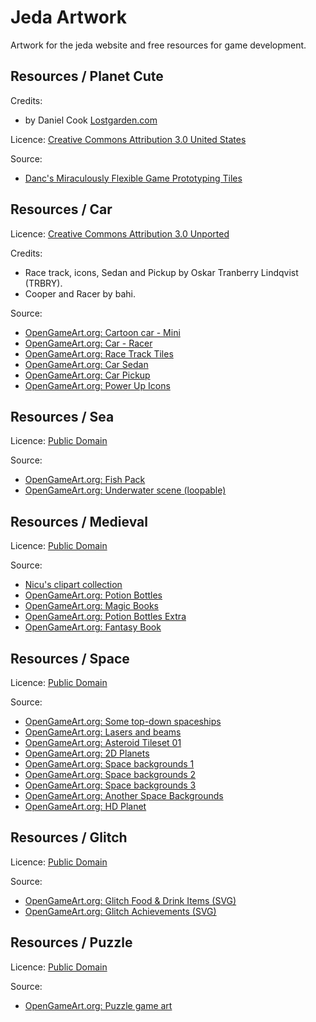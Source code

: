 Jeda Artwork
============

Artwork for the jeda website and free resources for game development.

Resources / Planet Cute
-----------------------

Credits:
* by Daniel Cook [Lostgarden.com](http://Lostgarden.com)

Licence: [Creative Commons Attribution 3.0 United States](http://creativecommons.org/licenses/by/3.0/us/)

Source:
* [Danc's Miraculously Flexible Game Prototyping Tiles](http://www.lostgarden.com/2007/05/dancs-miraculously-flexible-game.html)

Resources / Car
---------------

Licence: [Creative Commons Attribution 3.0 Unported](http://creativecommons.org/licenses/by/3.0/)

Credits: 
* Race track, icons, Sedan and Pickup by Oskar Tranberry Lindqvist (TRBRY).
* Cooper and Racer by bahi. 

Source:
* [OpenGameArt.org: Cartoon car - Mini](http://opengameart.org/content/cartoon-car-mini)
* [OpenGameArt.org: Car - Racer](http://opengameart.org/content/car-racer)
* [OpenGameArt.org: Race Track Tiles](http://opengameart.org/content/race-track-tiles-0)
* [OpenGameArt.org: Car Sedan](http://opengameart.org/content/car-sedan)
* [OpenGameArt.org: Car Pickup](http://opengameart.org/content/car-pickup)
* [OpenGameArt.org: Power Up Icons](http://opengameart.org/content/power-up-icons)

Resources / Sea
---------------

Licence: [Public Domain](http://creativecommons.org/publicdomain/zero/1.0/)

Source:
* [OpenGameArt.org: Fish Pack](http://opengameart.org/content/fish-pack)
* [OpenGameArt.org: Underwater scene (loopable)](http://opengameart.org/content/underwater-scene-loopable)

Resources / Medieval
--------------------

Licence: [Public Domain](http://creativecommons.org/publicdomain/zero/1.0/)

Source:
* [Nicu's clipart collection](http://clipart.nicubunu.ro/?gallery=rpg_map)
* [OpenGameArt.org: Potion Bottles](http://opengameart.org/content/potion-bottles)
* [OpenGameArt.org: Magic Books](http://opengameart.org/content/magic-books)
* [OpenGameArt.org: Potion Bottles Extra](http://opengameart.org/content/potion-bottles-extra)
* [OpenGameArt.org: Fantasy Book](http://opengameart.org/content/fantasy-book)

Resources / Space
-----------------

Licence: [Public Domain](http://creativecommons.org/publicdomain/zero/1.0/)

Source:
* [OpenGameArt.org: Some top-down spaceships](http://opengameart.org/content/some-top-down-spaceships)
* [OpenGameArt.org: Lasers and beams](http://opengameart.org/content/lasers-and-beams)
* [OpenGameArt.org: Asteroid Tileset 01](http://opengameart.org/content/asteroid-tileset-01)
* [OpenGameArt.org: 2D Planets](http://opengameart.org/content/2d-planets-0)
* [OpenGameArt.org: Space backgrounds 1](http://opengameart.org/content/space-backgrounds-1)
* [OpenGameArt.org: Space backgrounds 2](http://opengameart.org/content/space-backgrounds-2)
* [OpenGameArt.org: Space backgrounds 3](http://opengameart.org/content/space-backgrounds-3)
* [OpenGameArt.org: Another Space Backgrounds](http://opengameart.org/content/another-space-backgrounds)
* [OpenGameArt.org: HD Planet](http://opengameart.org/content/hd-planet)

Resources / Glitch
------------------

Licence: [Public Domain](http://creativecommons.org/publicdomain/zero/1.0/)

Source:
* [OpenGameArt.org: Glitch Food & Drink Items (SVG)](http://opengameart.org/content/glitch-food-drink-items-svg)
* [OpenGameArt.org: Glitch Achievements (SVG)](http://opengameart.org/content/glitch-achievements-svg)


Resources / Puzzle
------------------

Licence: [Public Domain](http://creativecommons.org/publicdomain/zero/1.0/)

Source:
* [OpenGameArt.org: Puzzle game art](http://opengameart.org/content/puzzle-game-art)
